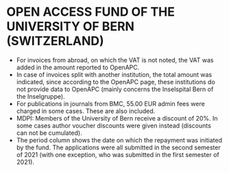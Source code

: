 # OPEN ACCESS FUND OF THE UNIVERSITY OF BERN (SWITZERLAND)

* For invoices from abroad, on which the VAT is not noted, the VAT was added in the amount reported to OpenAPC.
* In case of invoices split with another institution, the total amount was indicated, since according to the OpenAPC page, these institutions do not provide data to OpenAPC (mainly concerns the Inselspital Bern of the Inselgruppe). 
* For publications in journals from BMC, 55.00 EUR admin fees were charged in some cases. These are also included. 
* MDPI: Members of the University of Bern receive a discount of 20%. In some cases author voucher discounts were given instead (discounts can not be cumulated).
* The period column shows the date on which the repayment was initiated by the fund. The applications were all submitted in the second semester of 2021 (with one exception, who was submitted in the first semester of 2021).
